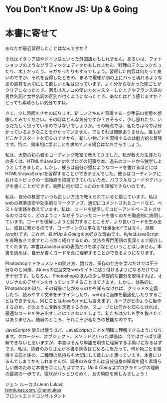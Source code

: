 # You Don't Know JS: Up & Going

# 本書に寄せて

あなたが最近習得したことはなんですか？

それはイタリア語やドイツ語といった外国語かもしれません。あるいは、フォトショップのようなグラフィックエディタかもしれません。料理のテクニックだったり、木工だったり、ヨガだったりもするでしょう。習得した内容は何だって良いのですが、それを習得したときの、まるで電球が頭の上にパッと現れるようなあの感覚を大切にして欲しいと私は思っています。よく分からなかった物ごとがクリアになったとき、例えば丸ノコの使い方をマスターしたときやフランス語の男性名詞と女性名詞の区別が付くようになったとき、あなたはどう感じますか？とっても素晴らしい気分ですね。

さて、少し時間をさかのぼります。新しいスキルを習得する一歩手前の状態を想像してみてください。その時はどんな気分ですか？おそらく、少し怒れたり、いらだたしく思っているのではないでしょうか。その時点では、私たちは今では分かっているようなことを分かっていません。でもそれは問題ありません。誰もがどこかでスタートを切るのですから。新しい物ごとを習得するのは魅力的な冒険です。特に、効率的に学ぶことを求めている場合はなおさらでしょう。

私は、大勢の初心者をコーディング教室で教えてきました。私が教えた生徒たちの多くは、HTMLやJavaScriptをブログの記事や本、過去のコードから独学しようとしてきました。しかし、彼らは自分が望むようなコードを書けるほどにはHTMLやJavaScriptを習得することができませんでした。彼らはコーディングにおけるトピックの一部始終を把握できていないため、パワフルなコードやデバッグを書くことができず、実際に何が起こったのかを理解できないのです。

私は、自分の教室でいつも正しい方法で教えられていると信じています。私はwebの標準技術や効率的なマークアップ、適切にコメントされたコードなど、ベストな実践を教えています。私は、コードを提示してコピーアンドペーストさせるのではなく、どのように・なぜそういったコードを書くのかを徹底的に説明しています。コードを理解しようと努力することこそが、より良いコードを生み出し、成長に繋がるのです。コーディングは単なる*仕事(job)*ではなく、*技能(craft)*です。これが、私が*Up & Going*を大好きな理由です。KyleはJavaScriptを省略抜きで余すところ無く紹介するため、文法や専門用語の奥深くまで紹介してくれます。本書はJavaScriptの表面だけを学ぶなどということはしません。本書を読めば、自分が書くコードを真に理解することができるようになります。

Photoshopでドキュメントの開き方、閉じ方、保存の仕方を学ぶだけでは不十分なのと同様、jQueryの定型文をwebサイトに貼り付けるようになるだけでは不十分です。もちろん、Photoshopのほんの少し基礎的な部分を習得すれば、オリジナルのデザインを作ってシェアすることはできます。しかし、体系的にPhotoshopを知り、その背景に何があるのかを知らなければ、グリッドを定義したり、読みやすく文章をデザインしたり、web用に画像を最適化したりすることはできません。同じことはJavaScriptにも言えます。ループがどのように動作するのか、どのように変数を定義するのか、スコープとは何かを知らなければ、最適なコードを生み出すことはできないでしょう。私たちは少しも手を抜きたくはありません。結局のところ、それこそが私たちの技能なのです。

JavaScriptを使えば使うほど、JavaScriptのことを明確に理解できるようになります。クロージャ、オブジェクト、メソッドといった単語は、今ではさっぱり理解できないと思いますが、本書はそんな単語を明快に理解する手助けになるはずです。私は、読者のみなさんが本書を読みはじめるに当たって、何か物ごとを習得する前と後の、二種類の気持ちを大切にして欲しいと思っています。本書にひるんでしまうかもしれませんが、読者のみなさんは自分自身の知識を磨く素晴らしい旅のために本書を手にしたはずです。*Up & Going*はプログラミングの理解の最初の一歩です。電球がパッとひらめく、あの瞬間を楽しみましょう！

ジェン ルーカス(Jenn Lukas)<br>
[jennlukas.com](http://jennlukas.com/), [@jennlukas](https://twitter.com/jennlukas)<br>
フロントエンドコンサルタント
